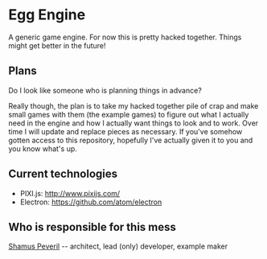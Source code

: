 # Egg Engine

A generic game engine. For now this is pretty hacked together. Things might get better in the future!


## Plans

Do I look like someone who is planning things in advance?

Really though, the plan is to take my hacked together pile of crap and make small games with them (the example games) to figure out what I actually need in the engine and how I actually want things to look and to work. Over time I will update and replace pieces as necessary. If you've somehow gotten access to this repository, hopefully I've actually given it to you and you know what's up.


## Current technologies

- PIXI.js: <http://www.pixijs.com/>
- Electron: <https://github.com/atom/electron>


## Who is responsible for this mess

[Shamus Peveril](http://shamuspeveril.com) -- architect, lead (only) developer, example maker
